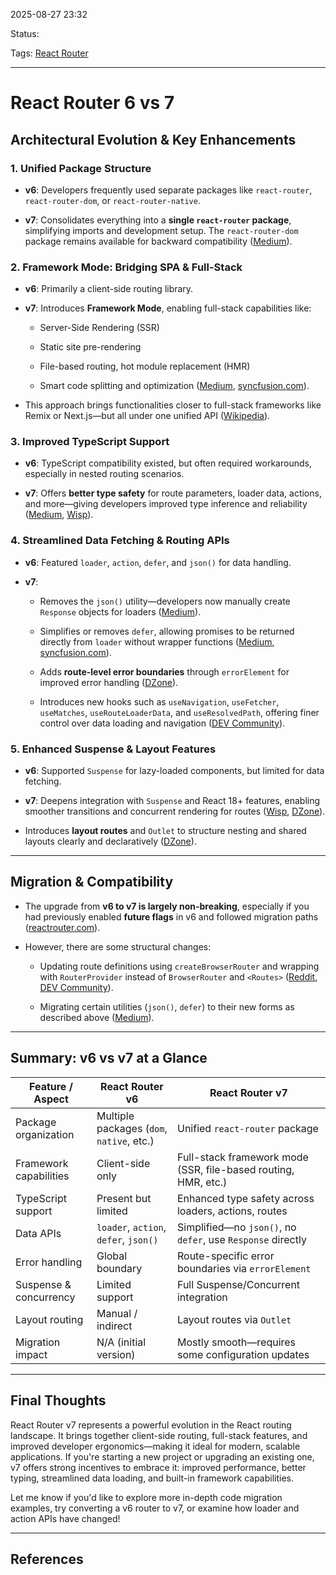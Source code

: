 
2025-08-27 23:32

Status:

Tags: [React Router](3%20-%20Tags/React%20Router.md)

---
# React Router 6 vs 7

## Architectural Evolution & Key Enhancements

### 1. **Unified Package Structure**

- **v6**: Developers frequently used separate packages like `react-router`, `react-router-dom`, or `react-router-native`.
    
- **v7**: Consolidates everything into a **single `react-router` package**, simplifying imports and development setup. The `react-router-dom` package remains available for backward compatibility ([Medium](https://medium.com/%40nomannayeem/react-router-7-the-ultimate-guide-to-the-new-features-and-framework-capabilities-06e7f06981f6?utm_source=chatgpt.com "React Router 7: The Ultimate Guide to the New Features ...")).
    

### 2. **Framework Mode: Bridging SPA & Full-Stack**

- **v6**: Primarily a client-side routing library.
    
- **v7**: Introduces **Framework Mode**, enabling full-stack capabilities like:
    
    - Server-Side Rendering (SSR)
        
    - Static site pre-rendering
        
    - File-based routing, hot module replacement (HMR)
        
    - Smart code splitting and optimization ([Medium](https://medium.com/%40nomannayeem/react-router-7-the-ultimate-guide-to-the-new-features-and-framework-capabilities-06e7f06981f6?utm_source=chatgpt.com "React Router 7: The Ultimate Guide to the New Features ..."), [syncfusion.com](https://www.syncfusion.com/blogs/post/whats-new-react-router-7?utm_source=chatgpt.com "What's New in React Router 7?")).
        
- This approach brings functionalities closer to full-stack frameworks like Remix or Next.js—but all under one unified API ([Wikipedia](https://en.wikipedia.org/wiki/React_Router?utm_source=chatgpt.com "React Router")).
    

### 3. **Improved TypeScript Support**

- **v6**: TypeScript compatibility existed, but often required workarounds, especially in nested routing scenarios.
    
- **v7**: Offers **better type safety** for route parameters, loader data, actions, and more—giving developers improved type inference and reliability ([Medium](https://medium.com/%40ignatovich.dm/react-router-7-vs-6-whats-new-and-should-you-upgrade-93bba58576a8?utm_source=chatgpt.com "React Router 7 vs. 6: What's New and Should You Upgrade?"), [Wisp](https://www.wisp.blog/blog/react-router-7-is-here-whats-new-and-whats-breaking?utm_source=chatgpt.com "React Router 7 is Here: What's New and What's Breaking?")).
    

### 4. **Streamlined Data Fetching & Routing APIs**

- **v6**: Featured `loader`, `action`, `defer`, and `json()` for data handling.
    
- **v7**:
    
    - Removes the `json()` utility—developers now manually create `Response` objects for loaders ([Medium](https://medium.com/%40nomannayeem/react-router-7-the-ultimate-guide-to-the-new-features-and-framework-capabilities-06e7f06981f6?utm_source=chatgpt.com "React Router 7: The Ultimate Guide to the New Features ...")).
        
    - Simplifies or removes `defer`, allowing promises to be returned directly from `loader` without wrapper functions ([Medium](https://medium.com/%40nomannayeem/react-router-7-the-ultimate-guide-to-the-new-features-and-framework-capabilities-06e7f06981f6?utm_source=chatgpt.com "React Router 7: The Ultimate Guide to the New Features ..."), [syncfusion.com](https://www.syncfusion.com/blogs/post/whats-new-react-router-7?utm_source=chatgpt.com "What's New in React Router 7?")).
        
    - Adds **route-level error boundaries** through `errorElement` for improved error handling ([DZone](https://dzone.com/articles/why-react-router-7-is-a-game-changer-for-react-devs?utm_source=chatgpt.com "Why React Router 7 Is a Game-Changer for ...")).
        
    - Introduces new hooks such as `useNavigation`, `useFetcher`, `useMatches`, `useRouteLoaderData`, and `useResolvedPath`, offering finer control over data loading and navigation ([DEV Community](https://dev.to/utkvishwas/react-router-v7-a-comprehensive-guide-migration-from-v6-7d1?utm_source=chatgpt.com "React Router v7: A Comprehensive Guide & Migration from ...")).
        

### 5. **Enhanced Suspense & Layout Features**

- **v6**: Supported `Suspense` for lazy-loaded components, but limited for data fetching.
    
- **v7**: Deepens integration with `Suspense` and React 18+ features, enabling smoother transitions and concurrent rendering for routes ([Wisp](https://www.wisp.blog/blog/react-router-7-is-here-whats-new-and-whats-breaking?utm_source=chatgpt.com "React Router 7 is Here: What's New and What's Breaking?"), [DZone](https://dzone.com/articles/why-react-router-7-is-a-game-changer-for-react-devs?utm_source=chatgpt.com "Why React Router 7 Is a Game-Changer for ...")).
    
- Introduces **layout routes** and `Outlet` to structure nesting and shared layouts clearly and declaratively ([DZone](https://dzone.com/articles/why-react-router-7-is-a-game-changer-for-react-devs?utm_source=chatgpt.com "Why React Router 7 Is a Game-Changer for ...")).
    

---

## Migration & Compatibility

- The upgrade from **v6 to v7 is largely non-breaking**, especially if you had previously enabled **future flags** in v6 and followed migration paths ([reactrouter.com](https://reactrouter.com/upgrading/v6?utm_source=chatgpt.com "Upgrading from v6")).
    
- However, there are some structural changes:
    
    - Updating route definitions using `createBrowserRouter` and wrapping with `RouterProvider` instead of `BrowserRouter` and `<Routes>` ([Reddit](https://www.reddit.com/r/reactjs/comments/1iatblk/react_router_v7_has_to_be_a_psyop/?utm_source=chatgpt.com "React Router v7 has to be a psyop. : r/reactjs"), [DEV Community](https://dev.to/utkvishwas/react-router-v7-a-comprehensive-guide-migration-from-v6-7d1?utm_source=chatgpt.com "React Router v7: A Comprehensive Guide & Migration from ...")).
        
    - Migrating certain utilities (`json()`, `defer`) to their new forms as described above ([Medium](https://medium.com/%40nomannayeem/react-router-7-the-ultimate-guide-to-the-new-features-and-framework-capabilities-06e7f06981f6?utm_source=chatgpt.com "React Router 7: The Ultimate Guide to the New Features ...")).
        

---

## Summary: v6 vs v7 at a Glance

|Feature / Aspect|React Router v6|React Router v7|
|---|---|---|
|Package organization|Multiple packages (`dom`, `native`, etc.)|Unified `react-router` package|
|Framework capabilities|Client-side only|Full-stack framework mode (SSR, file-based routing, HMR, etc.)|
|TypeScript support|Present but limited|Enhanced type safety across loaders, actions, routes|
|Data APIs|`loader`, `action`, `defer`, `json()`|Simplified—no `json()`, no `defer`, use `Response` directly|
|Error handling|Global boundary|Route-specific error boundaries via `errorElement`|
|Suspense & concurrency|Limited support|Full Suspense/Concurrent integration|
|Layout routing|Manual / indirect|Layout routes via `Outlet`|
|Migration impact|N/A (initial version)|Mostly smooth—requires some configuration updates|

---

## Final Thoughts

React Router v7 represents a powerful evolution in the React routing landscape. It brings together client-side routing, full-stack features, and improved developer ergonomics—making it ideal for modern, scalable applications. If you're starting a new project or upgrading an existing one, v7 offers strong incentives to embrace it: improved performance, better typing, streamlined data loading, and built-in framework capabilities.

Let me know if you'd like to explore more in-depth code migration examples, try converting a v6 router to v7, or examine how loader and action APIs have changed!

---
## References